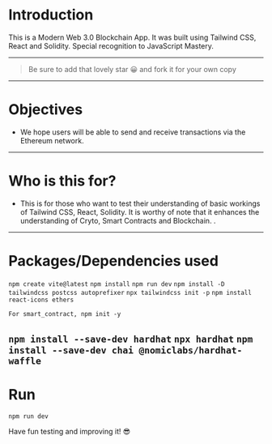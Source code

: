 # Introduction

This is a Modern Web 3.0 Blockchain App. It was built using Tailwind CSS, React and Solidity. Special recognition to JavaScript Mastery.

---

> Be sure to add that lovely star 😀 and fork it for your own copy

---

# Objectives

- We hope users will be able to send and receive transactions via the Ethereum network.

---

# Who is this for? 

- This is for those who want to test their understanding of basic workings of Tailwind CSS, React, Solidity. It is worthy of note that it enhances the understanding of Cryto, Smart Contracts and Blockchain.
.

---

# Packages/Dependencies used 
`npm create vite@latest`
`npm install`
`npm run dev`
`npm install -D tailwindcss postcss autoprefixer`
`npx tailwindcss init -p`
`npm install react-icons ethers`

`For smart_contract, npm init -y`

`npm install --save-dev hardhat`
`npx hardhat`
`npm install --save-dev chai @nomiclabs/hardhat-waffle`
---

# Run

`npm run dev`
 
 Have fun testing and improving it! 😎




